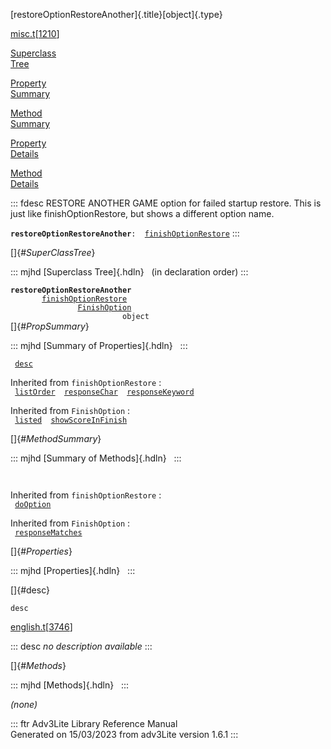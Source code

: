 [restoreOptionRestoreAnother]{.title}[object]{.type}

[misc.t](../file/misc.t.html)\[[1210](../source/misc.t.html#1210)\]

[Superclass\
Tree](#_SuperClassTree_)

[Property\
Summary](#_PropSummary_)

[Method\
Summary](#_MethodSummary_)

[Property\
Details](#_Properties_)

[Method\
Details](#_Methods_)

::: fdesc
RESTORE ANOTHER GAME option for failed startup restore. This is just
like finishOptionRestore, but shows a different option name.

**`restoreOptionRestoreAnother`**` :   `[`finishOptionRestore`](../object/finishOptionRestore.html)
:::

[]{#_SuperClassTree_}

::: mjhd
[Superclass Tree]{.hdln}   (in declaration order)
:::

**`restoreOptionRestoreAnother`**\
`         `[`finishOptionRestore`](../object/finishOptionRestore.html)\
`                 `[`FinishOption`](../object/FinishOption.html)\
`                         object`\
[]{#_PropSummary_}

::: mjhd
[Summary of Properties]{.hdln}  
:::

` `[`desc`](#desc)`  `

Inherited from `finishOptionRestore` :\
` `[`listOrder`](../object/finishOptionRestore.html#listOrder)`  `[`responseChar`](../object/finishOptionRestore.html#responseChar)`  `[`responseKeyword`](../object/finishOptionRestore.html#responseKeyword)`  `

Inherited from `FinishOption` :\
` `[`listed`](../object/FinishOption.html#listed)`  `[`showScoreInFinish`](../object/FinishOption.html#showScoreInFinish)`  `

[]{#_MethodSummary_}

::: mjhd
[Summary of Methods]{.hdln}  
:::

` `

Inherited from `finishOptionRestore` :\
` `[`doOption`](../object/finishOptionRestore.html#doOption)`  `

Inherited from `FinishOption` :\
` `[`responseMatches`](../object/FinishOption.html#responseMatches)`  `

[]{#_Properties_}

::: mjhd
[Properties]{.hdln}  
:::

[]{#desc}

`desc`

[english.t](../file/english.t.html)\[[3746](../source/english.t.html#3746)\]

::: desc
*no description available*
:::

[]{#_Methods_}

::: mjhd
[Methods]{.hdln}  
:::

*(none)*

::: ftr
Adv3Lite Library Reference Manual\
Generated on 15/03/2023 from adv3Lite version 1.6.1
:::

